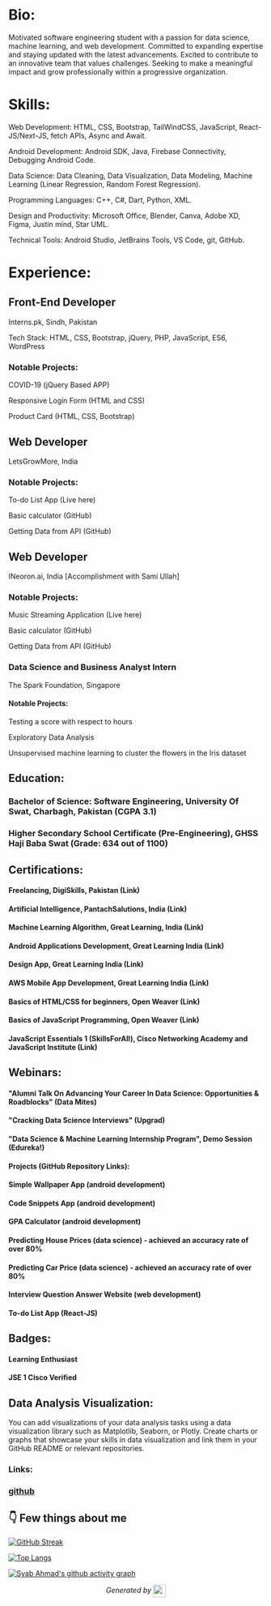 
# Bio:
Motivated software engineering student with a passion for data science, machine learning, and web development. Committed to expanding expertise and staying updated with the latest advancements. Excited to contribute to an innovative team that values challenges. Seeking to make a meaningful impact and grow professionally within a progressive organization.

# Skills:

Web Development: HTML, CSS, Bootstrap, TailWindCSS, JavaScript, React-JS/Next-JS, fetch APIs, Async and Await.

Android Development: Android SDK, Java, Firebase Connectivity, Debugging Android Code.

Data Science: Data Cleaning, Data Visualization, Data Modeling, Machine Learning (Linear Regression, Random Forest Regression).

Programming Languages: C++, C#, Dart, Python, XML.

Design and Productivity: Microsoft Office, Blender, Canva, Adobe XD, Figma, Justin mind, Star UML.

Technical Tools: Android Studio, JetBrains Tools, VS Code, git, GitHub.

# Experience:

## Front-End Developer

Interns.pk, Sindh, Pakistan

Tech Stack: HTML, CSS, Bootstrap, jQuery, PHP, JavaScript, ES6, WordPress

### Notable Projects:

COVID-19 (jQuery Based APP)

Responsive Login Form (HTML and CSS)

Product Card (HTML, CSS, Bootstrap)

## Web Developer

LetsGrowMore, India

### Notable Projects:

To-do List App (Live here)

Basic calculator (GitHub)

Getting Data from API (GitHub)

## Web Developer

INeoron.ai, India [Accomplishment with Sami Ullah]

### Notable Projects:

Music Streaming Application (Live here)

Basic calculator (GitHub)

Getting Data from API (GitHub)

### Data Science and Business Analyst Intern

The Spark Foundation, Singapore

#### Notable Projects:

Testing a score with respect to hours

Exploratory Data Analysis

Unsupervised machine learning to cluster the flowers in the Iris dataset

## Education:

### Bachelor of Science: Software Engineering, University Of Swat, Charbagh, Pakistan (CGPA 3.1)

### Higher Secondary School Certificate (Pre-Engineering), GHSS Haji Baba Swat (Grade: 634 out of 1100)

## Certifications:

#### Freelancing, DigiSkills, Pakistan (Link)

#### Artificial Intelligence, PantachSalutions, India (Link)

#### Machine Learning Algorithm, Great Learning, India (Link)

#### Android Applications Development, Great Learning India (Link)

#### Design App, Great Learning India (Link)

#### AWS Mobile App Development, Great Learning India (Link)

#### Basics of HTML/CSS for beginners, Open Weaver (Link)

#### Basics of JavaScript Programming, Open Weaver (Link)

#### JavaScript Essentials 1 (SkillsForAll), Cisco Networking Academy and JavaScript Institute (Link)

## Webinars:

#### "Alumni Talk On Advancing Your Career In Data Science: Opportunities & Roadblocks" (Data Mites)

#### "Cracking Data Science Interviews" (Upgrad)

#### "Data Science & Machine Learning Internship Program", Demo Session (Edureka!)

#### Projects (GitHub Repository Links):

#### Simple Wallpaper App (android development)

#### Code Snippets App (android development)

#### GPA Calculator (android development)

#### Predicting House Prices (data science) - achieved an accuracy rate of over 80%

#### Predicting Car Price (data science) - achieved an accuracy rate of over 80%

#### Interview Question Answer Website (web development)

#### To-do List App (React-JS)

## Badges:

#### Learning Enthusiast

#### JSE 1 Cisco Verified

## Data Analysis Visualization:
You can add visualizations of your data analysis tasks using a data visualization library such as Matplotlib, Seaborn, or Plotly. Create charts or graphs that showcase your skills in data visualization and link them in your GitHub README or relevant repositories.
### Links:

### <a href="https://www.github.com/SyabAhmad">github</a>

## 👇 Few things about me

[![GitHub Streak](https://github-readme-streak-stats.herokuapp.com/?user=SyabAhmad)](https://github.com/SyabAhmad/github-readme-streak-stats)

[![Top Langs](https://github-readme-stats.vercel.app/api/top-langs/?username=SyabAhmad)](https://github.com/SyabAhmad/github-readme-stats)

[![Syab Ahmad's github activity graph](https://github-readme-activity-graph.vercel.app/graph?username=SyabAhmad&theme=github-compact)](https://github.com/SyabAhmad/github-readme-activity-graph)
<div>

            
</div>




<p align="center">
<i>Generated by <a href="https://www.tublian.com/"><img src="https://tublian-newsletter-assets.s3.amazonaws.com/just-logo.png" width="25" style="vertical-align: middle"/></i>
</p>
